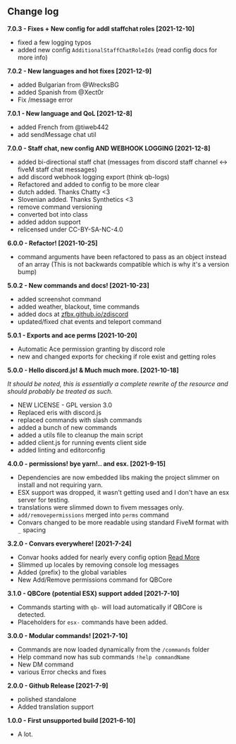 ## Change log

**7.0.3 - Fixes + New config for addl staffchat roles [2021-12-10]**

- fixed a few logging typos
- added new config `AdditionalStaffChatRoleIds` (read config docs for more info)

**7.0.2 - New languages and hot fixes [2021-12-9]**

- added Bulgarian from @WrecksBG
- added Spanish from @Xect0r
- Fix /message error

**7.0.1 - New language and QoL [2021-12-8]**

- added French from @tiweb442
- add sendMessage chat util

**7.0.0 - Staff chat, new config AND WEBHOOK LOGGING [2021-12-8]**

- added bi-directional staff chat (messages from discord staff channel <-> fiveM staff chat messages)
- add discord webhook logging export (think qb-logs)
- Refactored and added to config to be more clear
- dutch added. Thanks Chatty <3
- Slovenian added. Thanks Synthetics <3
- remove command versioning
- converted bot into class
- added addon support
- relicensed under CC-BY-SA-NC-4.0

**6.0.0 - Refactor! [2021-10-25]**

- command arguments have been refactored to pass as an object instead of an array (This is not backwards compatible which is why it's a version bump)

**5.0.2 - New commands and docs! [2021-10-23]**

- added screenshot command
- added weather, blackout, time commands
- added docs at [zfbx.github.io/zdiscord](https://zfbx.github.io/zdiscord)
- updated/fixed chat events and teleport command

**5.0.1 - Exports and ace perms [2021-10-20]**

- Automatic Ace permission granting by discord role
- new and changed exports for checking if role exist and getting roles

**5.0.0 - Hello discord.js! & Much much more. [2021-10-18]**

*It should be noted, this is essentially a complete rewrite of the resource and should probably be treated as such.*

- NEW LICENSE - GPL version 3.0
- Replaced eris with discord.js
- replaced commands with slash commands
- added a bunch of new commands
- added a utils file to cleanup the main script
- added client.js for running events client side
- added linting and editorconfig

**4.0.0 - permissions! bye yarn!.. and esx. [2021-9-15]**

- Dependencies are now embedded libs making the project slimmer on install and not requiring yarn.
- ESX support was dropped, it wasn't getting used and I don't have an esx server for testing.
- translations were slimmed down to fivem messages only.
- `add/removepermissions` merged into `perms` command
-  Convars changed to be more readable using standard FiveM format with `_` spacing

**3.2.0 - Convars everywhere! [2021-7-24]**

- Convar hooks added for nearly every config option [Read More](https://github.com/zfbx/zdiscord/wiki/Convars)
- Slimmed up locales by removing console log messages
- Added {prefix} to the global variables
- New Add/Remove permissions command for QBCore


**3.1.0 - QBCore (potential ESX) support added [2021-7-10]**

- Commands starting with `qb-` will load automatically if QBCore is detected.
- Placeholders for `esx-` commands have been added.


**3.0.0 - Modular commands! [2021-7-10]**

- Commands are now loaded dynamically from the `/commands` folder
- Help command now has sub commands `!help commandName`
- New DM command
- various Error checks and fixes


**2.0.0 - Github Release [2021-7-9]**

- polished standalone
- Added translation support


**1.0.0 - First unsupported build [2021-6-10]**

- A lot.
